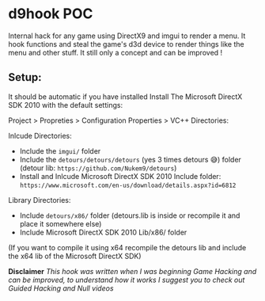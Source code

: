 # d9hook POC 

Internal hack for any game using DirectX9 and imgui to render a menu. It hook functions and steal the game's d3d device to render things like the menu and other stuff. It still only a concept and can be improved !
 
## Setup:

It should be automatic if you have installed Install The Microsoft DirectX SDK 2010 with the default settings:

Project > Propreties > Configuration Properties > VC++ Directories:

Inlcude Directories: 
- Include the `imgui/` folder
- Include the `detours/detours/detours` (yes 3 times detours 😅) folder (detour lib: `https://github.com/Nukem9/detours`)
- Install and Inlcude Microsoft DirectX SDK 2010 Include folder: `https://www.microsoft.com/en-us/download/details.aspx?id=6812`

Library Directories:
- Include `detours/x86/` folder (detours.lib is inside or recompile it and place it somewhere else)
- Include Microsoft DirectX SDK 2010 Lib/x86/ folder

(If you want to compile it using x64 recompile the detours lib and include the x64 lib of the Microsoft DirectX SDK)

**Disclaimer**
*This hook was written when I was beginning Game Hacking and can be improved, to understand how it works I suggest you to check out Guided Hacking and Null videos*